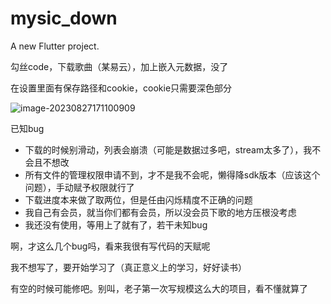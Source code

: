 # mysic_down

A new Flutter project.

勾丝code，下载歌曲（某易云），加上嵌入元数据，没了

在设置里面有保存路径和cookie，cookie只需要深色部分

![image-20230827171100909](https://s1.imagehub.cc/images/2023/08/27/image-20230827171050755.png)

已知bug

- 下载的时候别滑动，列表会崩溃（可能是数据过多吧，stream太多了），我不会且不想改
- 所有文件的管理权限申请不到，才不是我不会呢，懒得降sdk版本（应该这个问题），手动赋予权限就行了
- 下载进度本来做了取两位，但是任由闪烁精度不正确的问题
- 我自己有会员，就当你们都有会员，所以没会员下歌的地方压根没考虑
- 我还没有使用，等用上了就有了，若干未知bug

啊，才这么几个bug吗，看来我很有写代码的天赋呢

我不想写了，要开始学习了（真正意义上的学习，好好读书）

有空的时候可能修吧。别叫，老子第一次写规模这么大的项目，看不懂就算了

